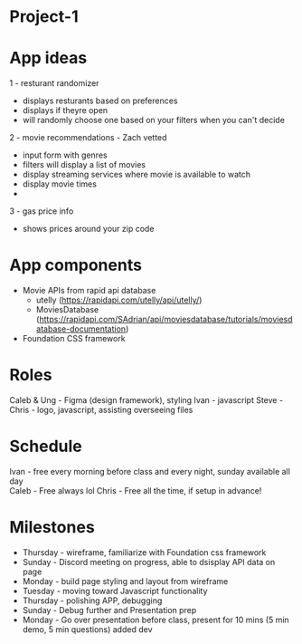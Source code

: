 # Project-1

# App ideas

1 - resturant randomizer
  - displays resturants based on preferences
  - displays if theyre open
  - will randomly choose one based on your filters when you can't decide 

2 - movie recommendations - Zach vetted 
  - input form with genres
  - filters will display a list of movies
  - display streaming services where movie is available to watch 
  - display movie times
  - 

3 - gas price info
  - shows prices around your zip code

# App components
  - Movie APIs from rapid api database
    - utelly (https://rapidapi.com/utelly/api/utelly/)
    - MoviesDatabase (https://rapidapi.com/SAdrian/api/moviesdatabase/tutorials/moviesdatabase-documentation)
  - Foundation CSS framework 



# Roles
  Caleb & Ung - Figma (design framework), styling
  Ivan - javascript
  Steve - 
  Chris - logo, javascript, assisting overseeing files

# Schedule
 Ivan - free every morning before class and every night, sunday available all day <br />
 Caleb - Free always lol
 Chris - Free all the time, if setup in advance!
 
 # Milestones
  - Thursday - wireframe, familiarize with Foundation css framework
  - Sunday - Discord meeting on progress, able to dsisplay API data on page
  - Monday - build page styling and layout from wireframe
  - Tuesday - moving toward Javascript functionality
  - Thursday - polishing APP, debugging
  - Sunday - Debug further and Presentation prep
  - Monday - Go over presentation before class, present for 10 mins (5 min demo, 5 min questions)
  added dev


